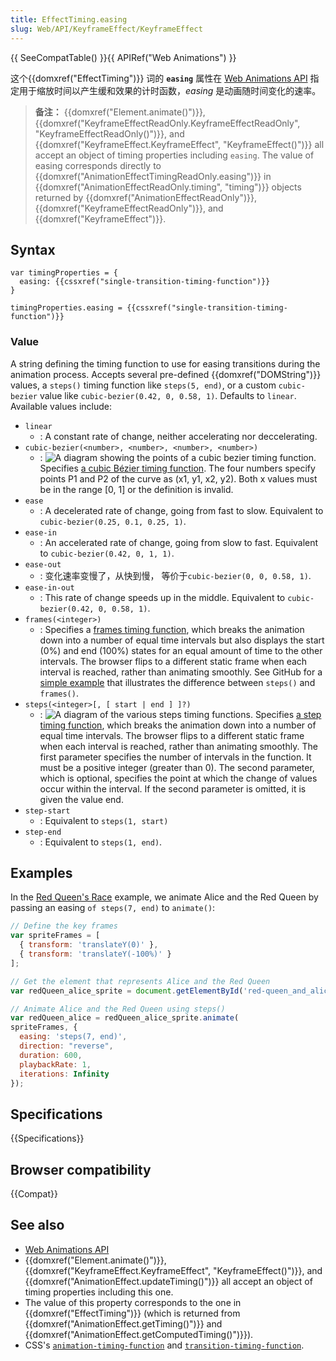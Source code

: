 ```yaml
---
title: EffectTiming.easing
slug: Web/API/KeyframeEffect/KeyframeEffect
---
```

{{ SeeCompatTable() }}{{ APIRef("Web Animations") }}

这个{{domxref("EffectTiming")}} 词的 **`easing`** 属性在 [Web Animations API](/zh-CN/docs/Web/API/Web_Animations_API) 指定用于缩放时间以产生缓和效果的计时函数，_easing_ 是动画随时间变化的速率。

> **备注：** {{domxref("Element.animate()")}}, {{domxref("KeyframeEffectReadOnly.KeyframeEffectReadOnly", "KeyframeEffectReadOnly()")}}, and {{domxref("KeyframeEffect.KeyframeEffect", "KeyframeEffect()")}} all accept an object of timing properties including `easing`. The value of easing corresponds directly to {{domxref("AnimationEffectTimingReadOnly.easing")}} in {{domxref("AnimationEffectReadOnly.timing", "timing")}} objects returned by {{domxref("AnimationEffectReadOnly")}}, {{domxref("KeyframeEffectReadOnly")}}, and {{domxref("KeyframeEffect")}}.

## Syntax

```
var timingProperties = {
  easing: {{cssxref("single-transition-timing-function")}}
}

timingProperties.easing = {{cssxref("single-transition-timing-function")}}
```

### Value

A string defining the timing function to use for easing transitions during the animation process. Accepts several pre-defined {{domxref("DOMString")}} values, a `steps()` timing function like `steps(5, end)`, or a custom `cubic-bezier` value like `cubic-bezier(0.42, 0, 0.58, 1)`. Defaults to `linear`. Available values include:

- `linear`
  - : A constant rate of change, neither accelerating nor deccelerating.
- `cubic-bezier(<number>, <number>, <number>, <number>)`
  - : ![A diagram showing the points of a cubic bezier timing function.](https://www.w3.org/TR/css-timing-1/cubic-bezier-timing-curve.svg)
    Specifies [a cubic Bézier timing function](https://w3c.github.io/web-animations/#cubic-bzier-timing-function). The four numbers specify points P1 and P2 of the curve as (x1, y1, x2, y2). Both x values must be in the range \[0, 1] or the definition is invalid.
- `ease`
  - : A decelerated rate of change, going from fast to slow. Equivalent to `cubic-bezier(0.25, 0.1, 0.25, 1)`.
- `ease-in`
  - : An accelerated rate of change, going from slow to fast. Equivalent to `cubic-bezier(0.42, 0, 1, 1)`.
- `ease-out`
  - : 变化速率变慢了，从快到慢， 等价于`cubic-bezier(0, 0, 0.58, 1)`.
- `ease-in-out`
  - : This rate of change speeds up in the middle. Equivalent to `cubic-bezier(0.42, 0, 0.58, 1)`.
- `frames(<integer>)`
  - : Specifies a [frames timing function](https://www.w3.org/TR/css-timing-1/#frames-timing-functions), which breaks the animation down into a number of equal time intervals but also displays the start (0%) and end (100%) states for an equal amount of time to the other intervals. The browser flips to a different static frame when each interval is reached, rather than animating smoothly. See GitHub for a [simple example](https://mdn.github.io/css-examples/animation-frames-timing-function/index-waa.html) that illustrates the difference between `steps()` and `frames()`.
- `steps(<integer>[, [ start | end ] ]?)`
  - : ![A diagram of the various steps timing functions.](https://www.w3.org/TR/css-timing-1/step-timing-func-examples.svg)
    Specifies [a step timing function](https://w3c.github.io/web-animations/#step-timing-function), which breaks the animation down into a number of equal time intervals. The browser flips to a different static frame when each interval is reached, rather than animating smoothly. The first parameter specifies the number of intervals in the function. It must be a positive integer (greater than 0). The second parameter, which is optional, specifies the point at which the change of values occur within the interval. If the second parameter is omitted, it is given the value end.
- `step-start`
  - : Equivalent to `steps(1, start)`
- `step-end`
  - : Equivalent to `steps(1, end)`.

## Examples

In the [Red Queen's Race](http://codepen.io/rachelnabors/pen/PNGGaV?editors=0010) example, we animate Alice and the Red Queen by passing an easing `of steps(7, end)` to `animate()`:

```js
// Define the key frames
var spriteFrames = [
  { transform: 'translateY(0)' },
  { transform: 'translateY(-100%)' }
];

// Get the element that represents Alice and the Red Queen
var redQueen_alice_sprite = document.getElementById('red-queen_and_alice_sprite');

// Animate Alice and the Red Queen using steps()
var redQueen_alice = redQueen_alice_sprite.animate(
spriteFrames, {
  easing: 'steps(7, end)',
  direction: "reverse",
  duration: 600,
  playbackRate: 1,
  iterations: Infinity
});
```

## Specifications

{{Specifications}}

## Browser compatibility

{{Compat}}

## See also

- [Web Animations API](/zh-CN/docs/Web/API/Web_Animations_API)
- {{domxref("Element.animate()")}}, {{domxref("KeyframeEffect.KeyframeEffect", "KeyframeEffect()")}}, and {{domxref("AnimationEffect.updateTiming()")}} all accept an object of timing properties including this one.
- The value of this property corresponds to the one in {{domxref("EffectTiming")}} (which is returned from {{domxref("AnimationEffect.getTiming()")}} and {{domxref("AnimationEffect.getComputedTiming()")}}).
- CSS's [`animation-timing-function`](/zh-CN/docs/Web/CSS/animation-timing-function) and [`transition-timing-function`](/zh-CN/docs/Web/CSS/transition-timing-function).
